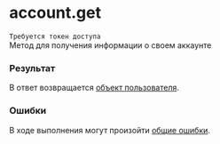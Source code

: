 # account.get
`Требуется токен доступа`  
Метод для получения информации о своем аккаунте

### Результат
В ответ возвращается [объект пользователя](https://github.com/EcostCompony/specter_api_documentation/blob/master/Объекты/Пользователь.md#пользователь).

### Ошибки
В ходе выполнения могут произойти [общие ошибки](https://github.com/EcostCompony/specter_api_documentation/blob/master/Основное/Обработка%20ошибок.md#коды-общих-ошибок).